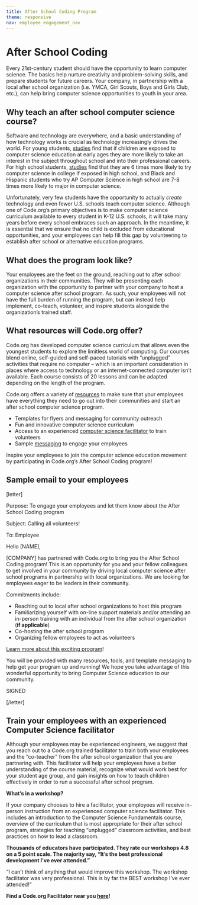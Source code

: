 ```yaml
---
title: After School Coding Program
theme: responsive
nav: employee_engagement_nav
---
```


# After School Coding

Every 21st-century student should have the opportunity to learn computer science. The basics help nurture creativity and problem-solving skills, and prepare students for future careers. Your company, in partnership with a local after school organization (i.e. YMCA, Girl Scouts, Boys and Girls Club, etc.), can help bring computer science opportunities to youth in your area.

## Why teach an after school computer science course?

Software and technology are everywhere, and a basic understanding of how technology works is crucial as technology increasingly drives the world. For young students, [studies](http://successfulstemeducation.org/resources/nurturing-stem-skills-young-learners-prek%E2%80%933) find that if children are exposed to computer science education at early ages they are more likely to take an interest in the subject throughout school and into their professional careers. For high school students, [studies](http://research.collegeboard.org/sites/default/files/publications/2012/7/researchreport-2007-4-ap-students-college-analysis-five-year-academic-careers.pdf) find that they are 6 times more likely to try computer science in college if exposed in high school, and Black and Hispanic students who try AP Computer Science in high school are 7-8 times more likely to major in computer science.

Unfortunately, very few students have the opportunity to actually *create* technology and even fewer U.S. schools teach computer science. Although one of Code.org’s primary objectives is to make computer science curriculum available to every student in K-12 U.S. schools, it will take many years before every school embraces such an approach. In the meantime, it is essential that we ensure that no child is excluded from educational opportunities, and your employees can help fill this gap by volunteering to establish after school or alternative education programs.

## What does the program look like?

Your employees are the feet on the ground, reaching out to after school organizations in their communities. They will be presenting each organization with the opportunity to partner with your company to host a computer science after school program. As such, your employees will not have the full burden of running the program, but can instead help implement, co-teach, volunteer, and inspire students alongside the organization’s trained staff.

## What resources will Code.org offer?

Code.org has developed computer science curriculum that allows even the youngest students to explore the limitless world of computing. Our courses blend online, self-guided and self-paced tutorials with “unplugged” activities that require no computer – which is an important consideration in places where access to technology or an internet-connected computer isn’t available. Each course consists of 20 lessons and can be adapted depending on the length of the program. 

Code.org offers a variety of [resources](/employee-engagement/after-school-1) to make sure that your employees have everything they need to go out into their communities and start an after school computer science program. 

* Templates for flyers and messaging for community outreach
* Fun and innovative computer science curriculum
* Access to an experienced [computer science facilitator](#facilitator) to train volunteers
* Sample [messaging](#email) to engage your employees

Inspire your employees to join the computer science education movement by participating in Code.org’s After School Coding program!

<a name="email"></a>
## Sample email to your employees
[letter]

Purpose: To engage your employees and let them know about the After School Coding program

Subject: Calling all volunteers!

To: Employee

Hello [NAME],

[COMPANY] has partnered with Code.org to bring you the After School Coding program! This is an opportunity for you and your fellow colleagues to get involved in your community by driving local computer science after school programs in partnership with local organizations. We are looking for employees eager to be leaders in their community.

Commitments include:

* Reaching out to local after school organizations to host this program
* Familiarizing yourself with on-line support materials and/or attending an in-person training with an individual from the after school organization (**if applicable**)
* Co-hosting the after school program
* Organizing fellow employees to act as volunteers

[Learn more about this exciting program](/employee-engagement/after-school-1)!

You will be provided with many resources, tools, and template messaging to help get your program up and running! We hope you take advantage of this wonderful opportunity to bring Computer Science education to our community.

SIGNED

[/letter]

<a name="facilitator"></a>
## Train your employees with an experienced Computer Science facilitator

Although your employees may be experienced engineers, we suggest that you reach out to a Code.org trained facilitator to train both your employees and the “co-teacher” from the after school organization that you are partnering with. This facilitator will help your employees have a better understanding of the course material, recognize what would work best for your student age group, and gain insights on how to teach children effectively in order to run a successful after school program.

**What’s in a workshop?**

If your company chooses to hire a facilitator, your employees will receive in-person instruction from an experienced computer science facilitator. This includes an introduction to the Computer Science Fundamentals course, overview of the curriculum that is most appropriate for their after school program, strategies for teaching “unplugged” classroom activities, and best practices on how to lead a classroom.

**Thousands of educators have participated. They rate our workshops 4.8 on a 5 point scale. The majority say, “It’s the best professional development I’ve ever attended.”**

“I can’t think of anything that would improve this workshop. The workshop facilitator was very professional. This is by far the BEST workshop I’ve ever attended!”

**Find a Code.org Facilitator near you [here](/educate/professional-learning/cs-fundamentals-directory)!**